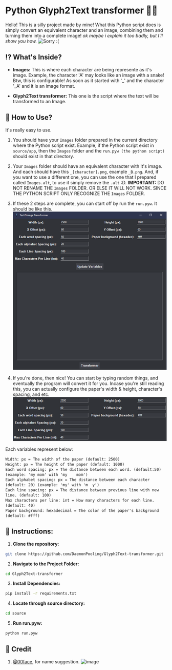 # Python Glyph2Text transformer 🧙‍♂️
Hello! This is a silly project made by mine! What this Python script does is simply convert an equivalent character and an image, combining them and turning them into a complete image! *ok maybe i explain it too badly, but I'll show you how.*
![Sorry :(](./assets/VideoThumb.gif)

## ⁉ What's Inside?
- **Images:** This is where each character are being represente as it's image. Example, the character 'A' may looks like an image with a snake! Btw, this is configurable! As soon as it started with '_' and the character '_A' and it is an image format.

- **Glyph2Text transformer:** This one is the script where the text will be transformed to an Image. 

## 🚀 How to Use?
It's really easy to use. 

1. You should have your `Images` folder prepared in the current directory where the Python script exist. Example, if the Python script exist in `source/app`, then the `Images` folder and the `run.pyw (the python script)` should exist in that directory.

2. Your `Images` folder should have an equivalent character with it's image. And each should have this `_[character].png`, example `_B.png`. And, if you want to use a different one, you can use the one that I prepared called `Images.alt`, to use it simply remove the `.alt` :D.
**IMPORTANT:** DO NOT RENAME THE `Images` FOLDER. OR ELSE IT WILL NOT WORK. SINCE THE PYTHON SCRIPT ONLY RECOGNIZE THE `Images` FOLDER.

4. If these 2 steps are complete, you can start off by run the `run.pyw`. It should be like this.
![Sorry :(](./assets/Thumb.png)

5. If you're done, then nice! You can start by typing random things, and eventually the program will convert it for you. Incase you're still reading this, you can actually configure the paper's width & height, character's spacing, and etc.
![Sorry :(](./assets/VariablesThumb.png)

Each variables represent below:
```
Width: px = The width of the paper (default: 2500)
Height: px = The height of the paper (default: 1000)
Each word spacing: px = The distance between each word. (default:50) (example: 'my mom' with 'my    mom')
Each alphabet spacing: px = The distance between each character (default: 20) (example: 'my' with 'm  y')
Each line spacing: px = The distance between previous line with new line. (default: 100)
Max characters per line: int = How many characters for each line. (default: 40)
Paper background: hexadecimal = The color of the paper's background (default: #fff)
```

## 📜 Instructions:
1. **Clone the repository:**
```bash
git clone https://github.com/DaemonPooling/Glyph2Text-transformer.git
```

2. **Navigate to the Project Folder:**
```bash
cd Glyph2Text-transformer
```

3. **Install Dependencies:**
```bash
pip install -r requirements.txt
```

4. **Locate through source directory:**
```bash
cd source
```

5. **Run run.pyw:**
```bash
python run.pyw
```

## 🧠 Credit
1. [@00face](https://github.com/00face), for name suggestion.
![image](https://github.com/DaemonPooling/Glyph2Text-transformer/assets/157283533/1472ae5c-545e-4a19-bc18-6f70b0bb8bb1)
